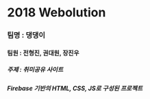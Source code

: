 # 2018 Webolution

### 팀명 : 댕댕이
#### 팀원 : 전형진, 권대원, 장진우
##### 주제 : 취미공유 사이트

##### Firebase 기반의 HTML, CSS, JS로 구성된 프로젝트
